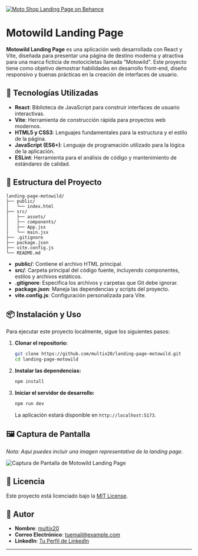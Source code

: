 [![Moto Shop Landing Page on Behance](https://tse4.mm.bing.net/th?id=OIP.9_wuwtFsS8kpZsMFJSdu7QHaFJ\&pid=Api)](https://www.behance.net/gallery/182781887/Moto-Shop-Landing-Page)

# Motowild Landing Page

**Motowild Landing Page** es una aplicación web desarrollada con React y Vite, diseñada para presentar una página de destino moderna y atractiva para una marca ficticia de motocicletas llamada "Motowild". Este proyecto tiene como objetivo demostrar habilidades en desarrollo front-end, diseño responsivo y buenas prácticas en la creación de interfaces de usuario.

## 🚀 Tecnologías Utilizadas

* **React**: Biblioteca de JavaScript para construir interfaces de usuario interactivas.
* **Vite**: Herramienta de construcción rápida para proyectos web modernos.
* **HTML5 y CSS3**: Lenguajes fundamentales para la estructura y el estilo de la página.
* **JavaScript (ES6+)**: Lenguaje de programación utilizado para la lógica de la aplicación.
* **ESLint**: Herramienta para el análisis de código y mantenimiento de estándares de calidad.

## 📁 Estructura del Proyecto

```plaintext
landing-page-motowild/
├── public/
│   └── index.html
├── src/
│   ├── assets/
│   ├── components/
│   ├── App.jsx
│   └── main.jsx
├── .gitignore
├── package.json
├── vite.config.js
└── README.md
```

* **public/**: Contiene el archivo HTML principal.
* **src/**: Carpeta principal del código fuente, incluyendo componentes, estilos y archivos estáticos.
* **.gitignore**: Especifica los archivos y carpetas que Git debe ignorar.
* **package.json**: Maneja las dependencias y scripts del proyecto.
* **vite.config.js**: Configuración personalizada para Vite.

## 📦 Instalación y Uso

Para ejecutar este proyecto localmente, sigue los siguientes pasos:

1. **Clonar el repositorio:**

   ```bash
   git clone https://github.com/multix20/landing-page-motowild.git
   cd landing-page-motowild
   ```

2. **Instalar las dependencias:**

   ```bash
   npm install
   ```

3. **Iniciar el servidor de desarrollo:**

   ```bash
   npm run dev
   ```

   La aplicación estará disponible en `http://localhost:5173`.

## 🖼️ Captura de Pantalla

*Nota: Aquí puedes incluir una imagen representativa de la landing page.*

![Captura de Pantalla de Motowild Landing Page](ruta/a/la/imagen.png)

## 📄 Licencia

Este proyecto está licenciado bajo la [MIT License](LICENSE).

## 👤 Autor

* **Nombre**: [multix20](https://github.com/multix20)
* **Correo Electrónico**: [tuemail@example.com](mailto:tuemail@example.com)
* **LinkedIn**: [Tu Perfil de LinkedIn](https://www.linkedin.com/in/tu-perfil)

---

